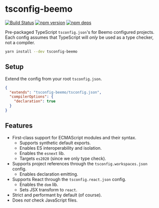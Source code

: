 # tsconfig-beemo

[![Build Status](https://github.com/beemojs/dev/workflows/Build/badge.svg)](https://github.com/beemojs/dev/actions?query=branch%3Amaster)
[![npm version](https://badge.fury.io/js/tsconfig-beemo.svg)](https://www.npmjs.com/package/tsconfig-beemo)
[![npm deps](https://david-dm.org/beemojs/dev.svg?path=packages/tsconfig)](https://www.npmjs.com/package/tsconfig-beemo)

Pre-packaged TypeScript `tsconfig.json`'s for Beemo configured projects. Each config assumes that
TypeScript will _only_ be used as a type checker, not a compiler.

```bash
yarn install --dev tsconfig-beemo
```

## Setup

Extend the config from your root `tsconfig.json`.

```json
{
  "extends": "tsconfig-beemo/tsconfig.json",
  "compilerOptions": {
    "declaration": true
  }
}
```

## Features

- First-class support for ECMAScript modules and their syntax.
  - Supports synthetic default exports.
  - Enables ES interoperability and isolation.
  - Enables the `esnext` lib.
  - Targets `es2020` (since we only type check).
- Supports project references through the `tsconfig.workspaces.json` config.
  - Enables declaration emitting.
- Supports React through the `tsconfig.react.json` config.
  - Enables the `dom` lib.
  - Sets JSX transform to `react`.
- Strict and performant by default (of course).
- Does _not_ check JavaScript files.
